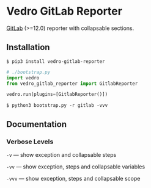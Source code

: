 # Vedro GitLab Reporter

[GitLab](https://gitlab.com) (>=12.0) reporter with collapsable sections.

## Installation

```shell
$ pip3 install vedro-gitlab-reporter
```

```python
# ./bootstrap.py
import vedro
from vedro_gitlab_reporter import GitlabReporter

vedro.run(plugins=[GitlabReporter()])
```

```shell
$ python3 bootstrap.py -r gitlab -vvv
```

## Documentation

### Verbose Levels

`-v` — show exception and collapsable steps

`-vv` — show exception, steps and collapsable variables

`-vvv` — show exception, steps and collapsable scope
